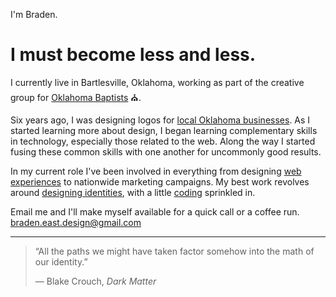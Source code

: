 I'm Braden.

# I must become less and less.

I currently live in Bartlesville, Oklahoma, working as part of the creative group for [Oklahoma Baptists](//oklahomabaptists.org/) ⛪.

<span data-tooltip="Probably more, but these things emerge over time.">Six years ago</span>, I was designing logos for [local Oklahoma businesses](/design). As I started learning more about design, I began learning complementary skills in technology, especially those related to the web. Along the way I started fusing these common skills with one another for uncommonly good results.

In my current role I've been involved in everything from designing [web experiences](//oklahomabaptists.org/2020-vision) to nationwide marketing campaigns. My best work revolves around [designing identities](//oklahomabaptists.org/styleguide), with a little [coding](/code) sprinkled in.

Email me and I'll make myself available for a quick call or a coffee run. [braden.east.design@gmail.com](mailto:braden.east.design@gmail.com)

---

> &ldquo;All the paths we might have taken factor somehow into the math of our identity.&rdquo;
> <div class="light-text">― Blake Crouch, <em>Dark Matter</em></div>
